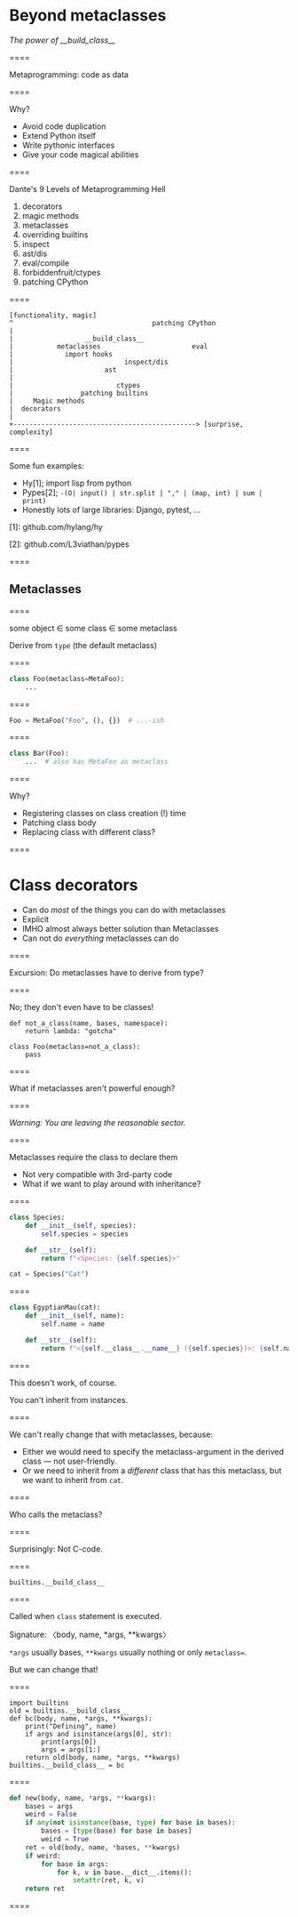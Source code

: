 # Beyond metaclasses

*The power of \_\_build_class__*

====

Metaprogramming: code as data

====

Why?

- Avoid code duplication
- Extend Python itself
- Write pythonic interfaces
- Give your code magical abilities

====

Dante's 9 Levels of Metaprogramming Hell

1. decorators
2. magic methods
3. metaclasses
4. overriding builtins
5. inspect
6. ast/dis
7. eval/compile
8. forbiddenfruit/ctypes
9. patching CPython

====

```
[functionality, magic]
^                                   patching CPython
|
|                  __build_class__
|           metaclasses                       eval
|             import hooks
|                            inspect/dis
|                       ast
|
|                          ctypes
|                 patching builtins
|     Magic methods
|  decorators
|
+----------------------------------------------> [surprise, complexity]
```
====

Some fun examples:

- Hy\[1]; import lisp from python
- Pypes\[2]; `-(O| input() | str.split | "," | (map, int) | sum | print)`
- Honestly lots of large libraries: Django, pytest, ...

  


\[1]: github.com/hylang/hy

\[2]: github.com/L3viathan/pypes

====

## Metaclasses

====

some object ∈ some class ∈ some metaclass

Derive from `type` (the default metaclass)

====

```python
class Foo(metaclass=MetaFoo):
    ...
```

====

```python
Foo = MetaFoo("Foo", (), {})  # ...-ish
```

====

```python
class Bar(Foo):
    ...  # also has MetaFoo as metaclass
```

====

Why?

- Registering classes on class creation (!) time
- Patching class body
- Replacing class with different class?

====

# Class decorators

- Can do _most_ of the things you can do with metaclasses
- Explicit
- IMHO almost always better solution than Metaclasses
- Can not do _everything_ metaclasses can do

====

Excursion: Do metaclasses have to derive from type?

====

No; they don't even have to be classes!

```exec
def not_a_class(name, bases, namespace):
    return lambda: "gotcha"

class Foo(metaclass=not_a_class):
    pass
```

====

What if metaclasses aren't powerful enough?

====

*Warning: You are leaving the reasonable sector.*

====

Metaclasses require the class to declare them

- Not very compatible with 3rd-party code
- What if we want to play around with inheritance?

====

```python
class Species:
    def __init__(self, species):
        self.species = species

    def __str__(self):
        return f"<Species: {self.species}>"

cat = Species("Cat")
```

====

```python
class EgyptianMau(cat):
    def __init__(self, name):
        self.name = name

    def __str__(self):
        return f"<{self.__class__.__name__} ({self.species})>: {self.name}"
```

====

This doesn't work, of course.

You can't inherit from instances.

====

We can't really change that with metaclasses, because:

- Either we would need to specify the metaclass-argument in the derived
  class — not user-friendly.
- Or we need to inherit from a _different_ class that has this metaclass,
  but we want to inherit from `cat`.

====

Who calls the metaclass?

====

Surprisingly: Not C-code.

====

`builtins.__build_class__`

====

Called when `class` statement is executed.

Signature: 〈body, name, *args, **kwargs〉

`*args` usually bases, `**kwargs` usually nothing or only `metaclass=`.

But we can change that!

====

```exec
import builtins
old = builtins.__build_class__
def bc(body, name, *args, **kwargs):
    print("Defining", name)
    if args and isinstance(args[0], str):
        print(args[0])
        args = args[1:]
    return old(body, name, *args, **kwargs)
builtins.__build_class__ = bc
```

====

```python
def new(body, name, *args, **kwargs):
    bases = args
    weird = False
    if any(not isinstance(base, type) for base in bases):
        bases = [type(base) for base in bases]
        weird = True
    ret = old(body, name, *bases, **kwargs)
    if weird:
        for base in args:
            for k, v in base.__dict__.items():
                setattr(ret, k, v)
    return ret
```

====
